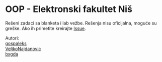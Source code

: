 # OOP - Elektronski fakultet Niš 
Rešeni zadaci sa blanketa i lab vežbe.
Rešenja nisu oficijalna, moguće su greške. Ako ih primetite kreirajte [Issue](https://docs.github.com/en/issues/tracking-your-work-with-issues/creating-an-issue).

Autori:<br>
[gospaleks](https://github.com/gospaleks) <br>
[VeljkoNajdanovic](https://github.com/VeljkoNajdanovic) <br>
[bxgda](https://github.com/bxgda) 
